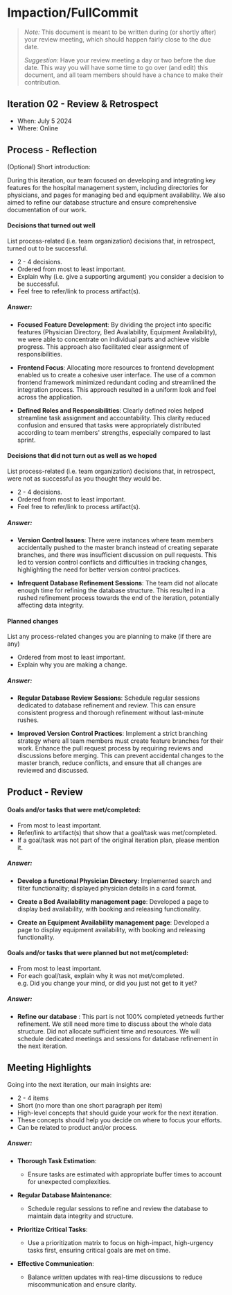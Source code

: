 # Impaction/FullCommit

 > _Note:_ This document is meant to be written during (or shortly after) your review meeting, which should happen fairly close to the due date.      
 >      
 > _Suggestion:_ Have your review meeting a day or two before the due date. This way you will have some time to go over (and edit) this document, and all team members should have a chance to make their contribution.


## Iteration 02 - Review & Retrospect

 * When: July 5 2024
 * Where: Online

## Process - Reflection

(Optional) Short introduction:  

During this iteration, our team focused on developing and integrating key features for the hospital management system, including directories for physicians, and pages for managing bed and equipment availability. We also aimed to refine our database structure and ensure comprehensive documentation of our work.


#### Decisions that turned out well

List process-related (i.e. team organization) decisions that, in retrospect, turned out to be successful.

 * 2 - 4 decisions.
 * Ordered from most to least important.
 * Explain why (i.e. give a supporting argument) you consider a decision to be successful.
 * Feel free to refer/link to process artifact(s).  

##### Answer:

* **Focused Feature Development**: By dividing the project into specific features (Physician Directory, Bed Availability, Equipment Availability), we were able to concentrate on individual parts and achieve visible progress. This approach also facilitated clear assignment of responsibilities.

* **Frontend Focus**: Allocating more resources to frontend development enabled us to create a cohesive user interface. The use of a common frontend framework minimized redundant coding and streamlined the integration process. This approach resulted in a uniform look and feel across the application.

* **Defined Roles and Responsibilities**: Clearly defined roles helped streamline task assignment and accountability. This clarity reduced confusion and ensured that tasks were appropriately distributed according to team members' strengths, especially compared to last sprint.



#### Decisions that did not turn out as well as we hoped

List process-related (i.e. team organization) decisions that, in retrospect, were not as successful as you thought they would be.
 * 2 - 4 decisions.
 * Ordered from most to least important.
 * Feel free to refer/link to process artifact(s).

##### Answer:


 * **Version Control Issues**: There were instances where team members accidentally pushed to the master branch instead of creating separate branches, and there was insufficient discussion on pull requests. This led to version control conflicts and difficulties in tracking changes, highlighting the need for better version control practices.

 *  **Infrequent Database Refinement Sessions**: The team did not allocate enough time for refining the database structure. This resulted in a rushed refinement process towards the end of the iteration, potentially affecting data integrity.


#### Planned changes

List any process-related changes you are planning to make (if there are any)

 * Ordered from most to least important.
 * Explain why you are making a change.

##### Answer:

 *  **Regular Database Review Sessions**: Schedule regular sessions dedicated to database refinement and review. This can ensure consistent progress and thorough refinement without last-minute rushes.

 * **Improved Version Control Practices**: Implement a strict branching strategy where all team members must create feature branches for their work. Enhance the pull request process by requiring reviews and discussions before merging. This can prevent accidental changes to the master branch, reduce conflicts, and ensure that all changes are reviewed and discussed.




## Product - Review

#### Goals and/or tasks that were met/completed:

 * From most to least important.
 * Refer/link to artifact(s) that show that a goal/task was met/completed.
 * If a goal/task was not part of the original iteration plan, please mention it.

##### Answer:
* **Develop a functional Physician Directory**: Implemented search and filter functionality; displayed physician details in a card format.

* **Create a Bed Availability management page**: Developed a page to display bed availability, with booking and releasing functionality.

* **Create an Equipment Availability management page**: Developed a page to display equipment availability, with booking and releasing functionality.


#### Goals and/or tasks that were planned but not met/completed:

 * From most to least important.
 * For each goal/task, explain why it was not met/completed.      
   e.g. Did you change your mind, or did you just not get to it yet?

##### Answer:

* **Refine our database** : This part is not 100% completed yetneeds further refinement. We still need more time to discuss about the whole data structure. Did not allocate sufficient time and resources. We will schedule dedicated meetings and sessions for database refinement in the next iteration.


## Meeting Highlights

Going into the next iteration, our main insights are:

 * 2 - 4 items
 * Short (no more than one short paragraph per item)
 * High-level concepts that should guide your work for the next iteration.
 * These concepts should help you decide on where to focus your efforts.
 * Can be related to product and/or process.

##### Answer:

* **Thorough Task Estimation**:
   - Ensure tasks are estimated with appropriate buffer times to account for unexpected complexities.

* **Regular Database Maintenance**:
   - Schedule regular sessions to refine and review the database to maintain data integrity and structure.
   
* **Prioritize Critical Tasks**:
   - Use a prioritization matrix to focus on high-impact, high-urgency tasks first, ensuring critical goals are met on time.

* **Effective Communication**:
   - Balance written updates with real-time discussions to reduce miscommunication and ensure clarity.
